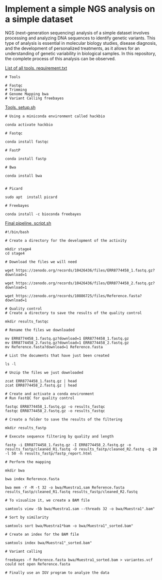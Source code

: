 # Implement a simple NGS analysis on a simple dataset
NGS (next-generation sequencing) analysis of a simple dataset involves processing and analyzing DNA sequences to identify genetic variants. This type of analysis is essential in molecular biology studies, disease diagnosis, and the development of personalized treatments, as it allows for an understanding of genetic variability in biological samples. In this repository, the complete process of this analysis can be observed.


[List of all tools. requirement.txt](https://github.com/Liliana223/HackBio-Internship-Cancer/blob/main/Implement_a_simple_NGS_analysis_on_a_simple_dataset/requirement.txt)

```
# Tools

# Fastqc
# Trimming
# Genome Mapping bwa 
# Variant Calling freebayes
```

[Tools. setup.sh](https://github.com/Liliana223/HackBio-Internship-Cancer/blob/main/Implement_a_simple_NGS_analysis_on_a_simple_dataset/setup.sh)

```
# Using a miniconda environment called hackbio

conda activate hackbio

# Fastqc

conda install fastqc

# FastP

conda install fastp

# Bwa

conda install bwa


# Picard

sudo apt  install picard

# Freebayes

conda install -c bioconda freebayes
```
[Final pipeline. script.sh](https://github.com/Liliana223/HackBio-Internship-Cancer/blob/main/Implement_a_simple_NGS_analysis_on_a_simple_dataset/script.sh)

```
#!/bin/bash

# Create a directory for the development of the activity

mkdir stage4
cd stage4

# Download the files we will need

wget https://zenodo.org/records/10426436/files/ERR8774458_1.fastq.gz?download=1

wget https://zenodo.org/records/10426436/files/ERR8774458_2.fastq.gz?download=1

wget https://zenodo.org/records/10886725/files/Reference.fasta?download=1

# Quality control
# Create a directory to save the results of the quality control

mkdir results_fastqc

# Rename the files we downloaded

mv ERR8774458_1.fastq.gz?download=1 ERR8774458_1.fastq.gz
mv ERR8774458_2.fastq.gz?download=1 ERR8774458_2.fastq.gz
mv Reference.fasta?download=1 Reference.fasta

# List the documents that have just been created

ls -l

# Unzip the files we just downloaded

zcat ERR8774458_1.fastq.gz | head
zcat ERR8774458_2.fastq.gz | head

# Create and activate a conda environment
# Run FastQC for quality control

fastqc ERR8774458_1.fastq.gz -o results_fastqc
fastqc ERR8774458_2.fastq.gz -o results_fastqc

# Create a folder to save the results of the filtering

mkdir results_fastp

# Execute sequence filtering by quality and length

fastp -i ERR8774458_1.fastq.gz -I ERR8774458_2.fastq.gz -o results_fastp/cleaned_R1.fastq -O results_fastp/cleaned_R2.fastq -q 20 -l 50 -h results_fastp/fastp_report.html

# Perform the mapping

mkdir bwa

bwa index Reference.fasta 

bwa mem -Y -M -t 32 -o bwa/Muestra1.sam Reference.fasta results_fastp/cleaned_R1.fastq results_fastp/cleaned_R2.fastq

# To visualize it, we create a BAM file

samtools view -Sb bwa/Muestra1.sam --threads 32 -o bwa/Muestra1".bam"

# Sort by similarity

samtools sort bwa/Muestra1*bam -o bwa/Muestra1"_sorted.bam"

# Create an index for the BAM file

samtools index bwa/Muestra1"_sorted.bam"

# Variant calling

freebayes -f Reference.fasta bwa/Muestra1_sorted.bam > variantes.vcf
could not open Reference.fasta

# Finally use an IGV program to analyze the data
```


